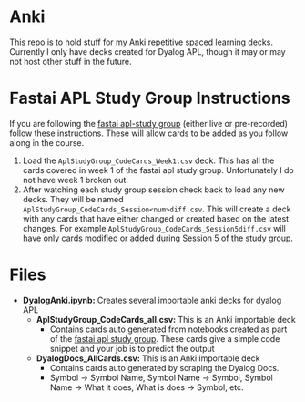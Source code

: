 # Anki

This repo is to hold stuff for my Anki repetitive spaced learning decks.  Currently I only have decks created for Dyalog APL, though it may or may not host other stuff in the future.

# Fastai APL Study Group Instructions

If you are following the [fastai apl-study group](https://forums.fast.ai/t/apl-array-programming/97188) (either live or pre-recorded) follow these instructions.  These will allow cards to be added as you follow along in the course.

1. Load the `AplStudyGroup_CodeCards_Week1.csv` deck.  This has all the cards covered in week 1 of the fastai apl study group.  Unfortunately I do not have week 1 broken out.
1. After watching each study group session check back to load any new decks.  They will be named `AplStudyGroup_CodeCards_Session<num>diff.csv`.  This will create a deck with any cards that have either changed or created based on the latest changes.  For example `AplStudyGroup_CodeCards_Session5diff.csv` will have only cards modified or added during Session 5 of the study group.

# Files

+ **DyalogAnki.ipynb:** Creates several importable anki decks for dyalog APL
    + **AplStudyGroup_CodeCards_all.csv:** This is an Anki importable deck
        + Contains cards auto generated from notebooks created as part of the [fastai apl study group](https://fastai.github.io/apl-study).  These cards give a simple code snippet and your job is to predict the output
     + **DyalogDocs_AllCards.csv:** This is an Anki importable deck
        + Contains cards auto generated by scraping the Dyalog Docs.
        + Symbol -> Symbol Name, Symbol Name -> Symbol, Symbol Name -> What it does, What is does -> Symbol, etc.
  
